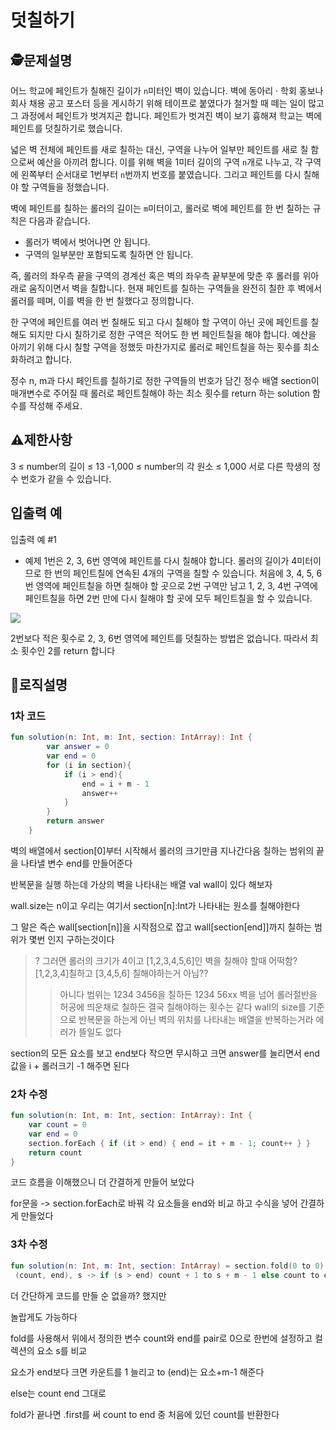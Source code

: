 덧칠하기
=
## 🕵️문제설명
어느 학교에 페인트가 칠해진 길이가 `n`미터인 벽이 있습니다. 벽에 동아리 · 학회 홍보나 회사 채용 공고 포스터 등을 게시하기 위해 테이프로 붙였다가 철거할 때 떼는 일이 많고 그 과정에서 페인트가 벗겨지곤 합니다. 페인트가 벗겨진 벽이 보기 흉해져 학교는 벽에 페인트를 덧칠하기로 했습니다.

넓은 벽 전체에 페인트를 새로 칠하는 대신, 구역을 나누어 일부만 페인트를 새로 칠 함으로써 예산을 아끼려 합니다. 이를 위해 벽을 1미터 길이의 구역 `n`개로 나누고, 각 구역에 왼쪽부터 순서대로 1번부터 `n`번까지 번호를 붙였습니다. 그리고 페인트를 다시 칠해야 할 구역들을 정했습니다.

벽에 페인트를 칠하는 롤러의 길이는 `m`미터이고, 롤러로 벽에 페인트를 한 번 칠하는 규칙은 다음과 같습니다.

- 롤러가 벽에서 벗어나면 안 됩니다.
- 구역의 일부분만 포함되도록 칠하면 안 됩니다.

즉, 롤러의 좌우측 끝을 구역의 경계선 혹은 벽의 좌우측 끝부분에 맞춘 후 롤러를 위아래로 움직이면서 벽을 칠합니다. 현재 페인트를 칠하는 구역들을 완전히 칠한 후 벽에서 롤러를 떼며, 이를 벽을 한 번 칠했다고 정의합니다.

한 구역에 페인트를 여러 번 칠해도 되고 다시 칠해야 할 구역이 아닌 곳에 페인트를 칠해도 되지만 다시 칠하기로 정한 구역은 적어도 한 번 페인트칠을 해야 합니다. 예산을 아끼기 위해 다시 칠할 구역을 정했듯 마찬가지로 롤러로 페인트칠을 하는 횟수를 최소화하려고 합니다.

정수 n, m과 다시 페인트를 칠하기로 정한 구역들의 번호가 담긴 정수 배열 section이 매개변수로 주어질 때 롤러로 페인트칠해야 하는 최소 횟수를 return 하는 solution 함수를 작성해 주세요.

## ⚠️제한사항

3 ≤ number의 길이 ≤ 13
-1,000 ≤ number의 각 원소 ≤ 1,000
서로 다른 학생의 정수 번호가 같을 수 있습니다.

## 입출력 예

입출력 예 #1

- 예제 1번은 2, 3, 6번 영역에 페인트를 다시 칠해야 합니다. 롤러의 길이가 4미터이므로 한 번의 페인트칠에 연속된 4개의 구역을 칠할 수 있습니다. 처음에 3, 4, 5, 6번 영역에 페인트칠을 하면 칠해야 할 곳으로 2번 구역만 남고 1, 2, 3, 4번 구역에 페인트칠을 하면 2번 만에 다시 칠해야 할 곳에 모두 페인트칠을 할 수 있습니다.

![](https://velog.velcdn.com/images/guysang/post/8101db0d-114b-4167-8771-a6e5225e02cb/image.png)

2번보다 적은 횟수로 2, 3, 6번 영역에 페인트를 덧칠하는 방법은 없습니다. 따라서 최소 횟수인 2를 return 합니다
## 🔎로직설명
### 1차 코드
```kotlin
fun solution(n: Int, m: Int, section: IntArray): Int {
        var answer = 0
        var end = 0
        for (i in section){
            if (i > end){
                end = i + m - 1
                answer++
            }
        }
        return answer
    }
```
벽의 배열에서 section[0]부터 시작해서 롤러의 크기만큼 지나간다음 칠하는 범위의 끝을 나타낼 변수 end를 만들어준다

반복문을 실행 하는데 가상의 벽을 나타내는 배열 val wall이 있다 해보자

wall.size는 n이고 우리는 여기서 section[n]:Int가 나타내는 원소를 칠해야한다

그 말은 즉슨 wall[section[n]]을 시작점으로 잡고 wall[section[end]]까지 칠하는 범위가 몇번 인지 구하는것이다

> ? 그러면 롤러의 크기가 4이고 [1,2,3,4,5,6]인 벽을 칠해야 할때 어떡함?
[1,2,3,4]칠하고 [3,4,5,6] 칠해야하는거 아님??
>>아니다 범위는 1234 3456을 칠하든 1234 56xx 벽을 넘어 롤러절반을 허공에 띄운채로 칠하든 결국 칠해야하는 횟수는 같다 wall의 size를 기준으로 반복문을 하는게 아닌
벽의 위치를 나타내는 배열을 반복하는거라 에러가 뜰일도 없다

section의 모든 요소를 보고 end보다 작으면 무시하고 크면 answer를 늘리면서 end값을 i + 롤러크기 -1 해주면 된다

### 2차 수정
```kotlin
fun solution(n: Int, m: Int, section: IntArray): Int {
    var count = 0
    var end = 0
    section.forEach { if (it > end) { end = it + m - 1; count++ } }
    return count
}
```
코드 흐름을 이해했으니 더 간결하게 만들어 보았다

for문을 -> section.forEach로 바꿔 각 요소들을 end와 비교 하고 수식을 넣어 간결하게 만들었다

### 3차 수정

```kotlin
fun solution(n: Int, m: Int, section: IntArray) = section.fold(0 to 0) {
 (count, end), s -> if (s > end) count + 1 to s + m - 1 else count to end }.first
```
더 간단하게 코드를 만들 순 없을까? 했지만

놀랍게도 가능하다

fold를 사용해서 위에서 정의한 변수 count와 end를 pair로 0으로 한번에 설정하고 컬렉션의 요소 s를 비교

요소가 end보다 크면 카운트를 1 늘리고 to (end)는 요소+m-1 해준다

else는 count end 그대로

fold가 끝나면 .first를 써 count to end 중 처음에 있던 count를 반환한다